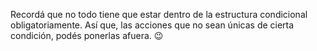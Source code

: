 Recordá que no todo tiene que estar dentro de la estructura condicional obligatoriamente. Así que, las acciones que no sean únicas de cierta condición, podés ponerlas afuera. :wink:
